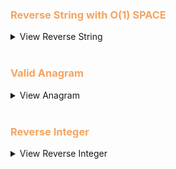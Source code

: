 ### <span style="color: SandyBrown;">Reverse String with O(1) SPACE</span>

<details>
<summary>View Reverse String</summary>

#### Instructions

    Write a function that reverses a string. The input string is given as an array of characters s.

    You must do this by modifying the input array in-place with O(1) extra memory.



    Example 1:

    Input: s = ["h","e","l","l","o"]
    Output: ["o","l","l","e","h"]

    Example 2:

    Input: s = ["H","a","n","n","a","h"]
    Output: ["h","a","n","n","a","H"]



    Constraints:

        1 <= s.length <= 105
        s[i] is a printable ascii character.

<details>
<summary>Solution</summary>

```
        j = -1
        i = 0
        while(i < (len(s)//2)):
            temp = s[i]
            s[i] = s[j]
            s[j] = temp
            j -=1
            i +=1

```

</details>

<details>
<summary>Runtime and Space Results</summary>

![Runtime](../../images/reverse_string_runtime.png)
![Space](../../images/reverse_string_space.png)

</details>
</details>

<br>

### <span style="color: SandyBrown;">Valid Anagram</span>

<details>
<summary>View Anagram</summary>

#### Instructions

        Given two strings s and t, return true if t is an anagram of s, and false otherwise.

        An Anagram is a word or phrase formed by rearranging the letters of a different word or phrase, typically using all the original letters exactly once.



        Example 1:

        Input: s = "anagram", t = "nagaram"
        Output: true

        Example 2:

        Input: s = "rat", t = "car"
        Output: false



        Constraints:

            1 <= s.length, t.length <= 5 * 104
            s and t consist of lowercase English letters.

<details>
<summary>Solution</summary>

```
class Solution:
    def isAnagram(self, s: str, t: str) -> bool:

        freq_dict = {}

        if len(s) != len(t):
            return False

        for x in range(len(s)):
            if s[x] not in freq_dict:
                freq_dict[s[x]] = 1
            else:
                freq_dict[s[x]] += 1

        for j in range(len(t)):
            if t[j] in freq_dict:
                freq_dict[t[j]] -=1


        for key, val in freq_dict.items():
            if val != 0:
                return False

        return True
```

</details>

<details>
<summary>Space/Time Results</summary>

![Runtime](../../images/valid_anagram_runtime.png)
![Space](../../images/valid_anagram_space.png)

</details>
</details>
<br>

### <span style="color: SandyBrown;">Reverse Integer</span>

<details>
<summary>View Reverse Integer</summary>

<br>

        Given a signed 32-bit integer x, return x with its digits reversed. If reversing x causes the value to go outside the signed 32-bit integer range [-2^31, 2^31 - 1], then return 0.

        Assume the environment does not allow you to store 64-bit integers (signed or unsigned).

        Example 1:

        Input: x = 123
        Output: 321

        Example 2:

        Input: x = -123
        Output: -321

        Example 3:

        Input: x = 120
        Output: 21

        Constraints:

            -2^31 <= x <= 2^31 - 1

<details>
<summary>Solution</summary>

```
class Solution:
    def reverse(self, x: int) -> int:
        j = math.pow(2, 31)

        if x < 0:
            negative_convert = abs(x)
            number = str(negative_convert)
            reversed_string = number[::-1]
            reversed_int = (int(reversed_string))
            if reversed_int > j:
                return 0
            return -abs(reversed_int)

        number = str(x)
        reversed_string = number[::-1]
        reversed_int = (int(reversed_string))
        if reversed_int > j:
                return 0
        return reversed_int

```

</details>

<details>
<summary>Space/Time Results</summary>

![Runtime](../../images/reverser_int.png)
![Space](../../images/reverse_int.png)

## </details>

</details>
